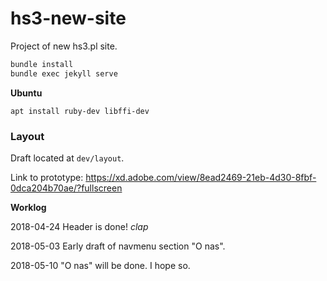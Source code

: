 # hs3-new-site
Project of new hs3.pl site.


```bash
bundle install
bundle exec jekyll serve
```


**Ubuntu**

```
apt install ruby-dev libffi-dev
```


### Layout
Draft located at `dev/layout`.

Link to prototype: https://xd.adobe.com/view/8ead2469-21eb-4d30-8fbf-0dca204b70ae/?fullscreen

**Worklog**

2018-04-24 Header is done! *clap*

2018-05-03 Early draft of navmenu section "O nas".

2018-05-10 "O nas" will be done. I hope so.


